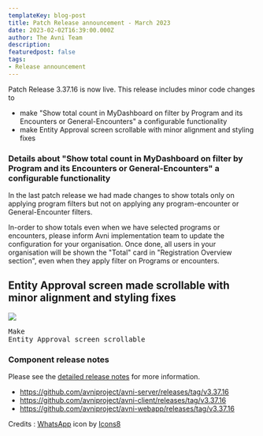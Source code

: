```yaml
---
templateKey: blog-post
title: Patch Release announcement - March 2023
date: 2023-02-02T16:39:00.000Z
author: The Avni Team
description:
featuredpost: false
tags:
- Release announcement
---
```


Patch Release 3.37.16 is now live. This release includes minor code changes to
- make "Show total count in MyDashboard on filter by Program and its Encounters or General-Encounters" a configurable functionality
- make Entity Approval screen scrollable with minor alignment and styling fixes

### Details about "Show total count in MyDashboard on filter by Program and its Encounters or General-Encounters" a configurable functionality
In the last patch release we had made changes to show totals only on applying program filters but not on applying any program-encounter or General-Encounter filters.

In-order to show totals even when we have selected programs or encounters, please inform Avni implementation team to update the configuration for your organisation.
Once done, all users in your organisation will be shown the "Total" card in "Registration Overview section", even when they apply filter on Programs or encounters. 

## Entity Approval screen made scrollable with minor alignment and styling fixes

![](/img/2023-03-02-avni-release-announcement/ApprovalScreenAlignmentAndStylingFix_AdobeExpress.gif)<pre>Make Entity Approval screen scrollable</pre>

### Component release notes
Please see the [detailed release notes](https://github.com/avniproject/avni-product/releases/tag/v3.37.16) for more information.

- <a href="https://github.com/avniproject/avni-server/releases/tag/v3.37.16" target="_blank" rel="noopener noreferrer">https://github.com/avniproject/avni-server/releases/tag/v3.37.16</a>
- <a href="https://github.com/avniproject/avni-client/releases/tag/v3.37.16" target="_blank" rel="noopener noreferrer">https://github.com/avniproject/avni-client/releases/tag/v3.37.16</a>
- <a href="https://github.com/avniproject/avni-webapp/releases/tag/v3.37.16" target="_blank" rel="noopener noreferrer">https://github.com/avniproject/avni-webapp/releases/tag/v3.37.16</a>

Credits : <a target="_blank" href="https://icons8.com/icon/30448/whatsapp">WhatsApp</a> icon by <a target="_blank" href="https://icons8.com">Icons8</a>